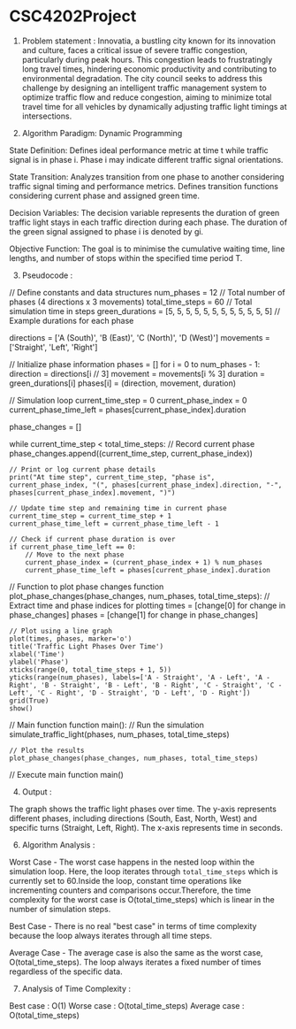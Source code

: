 # CSC4202Project

1) Problem statement : 
Innovatia, a bustling city known for its innovation and culture, faces a critical issue of severe traffic congestion, particularly during peak hours. This congestion leads to frustratingly long travel times, hindering economic productivity and contributing to environmental degradation. The city council seeks to address this challenge by designing an intelligent traffic management system to optimize traffic flow and reduce congestion, aiming to minimize total travel time for all vehicles by dynamically adjusting traffic light timings at intersections.

2) Algorithm Paradigm: Dynamic Programming

State Definition:
Defines ideal performance metric at time t while traffic signal is in phase i. 
Phase i may indicate different traffic signal orientations. 

State Transition:
Analyzes transition from one phase to another considering traffic signal timing and performance metrics. 
Defines transition functions considering current phase and assigned green time. 

Decision Variables:
The decision variable represents the duration of green traffic light stays in each traffic direction during each phase. 
The duration of the green signal assigned to phase i is denoted by gi. 


Objective Function:
The goal is to minimise the cumulative waiting time, line lengths, and number of stops within the specified time period T.
   
3) Pseudocode : 

// Define constants and data structures
num_phases = 12  // Total number of phases (4 directions x 3 movements)
total_time_steps = 60  // Total simulation time in steps
green_durations = [5, 5, 5, 5, 5, 5, 5, 5, 5, 5, 5, 5]  // Example durations for each phase

directions = ['A (South)', 'B (East)', 'C (North)', 'D (West)']
movements = ['Straight', 'Left', 'Right']

// Initialize phase information
phases = []
for i = 0 to num_phases - 1:
    direction = directions[i // 3]
    movement = movements[i % 3]
    duration = green_durations[i]
    phases[i] = (direction, movement, duration)

// Simulation loop
current_time_step = 0
current_phase_index = 0
current_phase_time_left = phases[current_phase_index].duration

phase_changes = []

while current_time_step < total_time_steps:
    // Record current phase
    phase_changes.append((current_time_step, current_phase_index))

    // Print or log current phase details
    print("At time step", current_time_step, "phase is", current_phase_index, "(", phases[current_phase_index].direction, "-", phases[current_phase_index].movement, ")")

    // Update time step and remaining time in current phase
    current_time_step = current_time_step + 1
    current_phase_time_left = current_phase_time_left - 1

    // Check if current phase duration is over
    if current_phase_time_left == 0:
        // Move to the next phase
        current_phase_index = (current_phase_index + 1) % num_phases
        current_phase_time_left = phases[current_phase_index].duration

// Function to plot phase changes
function plot_phase_changes(phase_changes, num_phases, total_time_steps):
    // Extract time and phase indices for plotting
    times = [change[0] for change in phase_changes]
    phases = [change[1] for change in phase_changes]

    // Plot using a line graph
    plot(times, phases, marker='o')
    title('Traffic Light Phases Over Time')
    xlabel('Time')
    ylabel('Phase')
    xticks(range(0, total_time_steps + 1, 5))
    yticks(range(num_phases), labels=['A - Straight', 'A - Left', 'A - Right', 'B - Straight', 'B - Left', 'B - Right', 'C - Straight', 'C - Left', 'C - Right', 'D - Straight', 'D - Left', 'D - Right'])
    grid(True)
    show()

// Main function
function main():
    // Run the simulation
    simulate_traffic_light(phases, num_phases, total_time_steps)

    // Plot the results
    plot_phase_changes(phase_changes, num_phases, total_time_steps)

// Execute main function
main()

4) Output :

The graph shows the traffic light phases over time. The y-axis represents different phases, including directions (South, East, North, West) and specific turns (Straight, Left, Right). The x-axis represents time in seconds.

6) Algorithm Analysis : 
  
Worst Case - The worst case happens in the nested loop within the simulation loop. Here, the loop iterates through `total_time_steps` which is currently set to 60.Inside the loop, constant time operations like incrementing counters and comparisons occur.Therefore, the time complexity for the worst case is O(total_time_steps) which is linear in the number of simulation steps.

Best Case - There is no real "best case" in terms of time complexity because the loop always iterates through all time steps.

Average Case - The average case is also the same as the worst case, O(total_time_steps). The loop always iterates a fixed number of times regardless of the specific data.

7) Analysis of Time Complexity :
   
Best case : O(1)
Worse case : O(total_time_steps)
Average case : O(total_time_steps)

   
